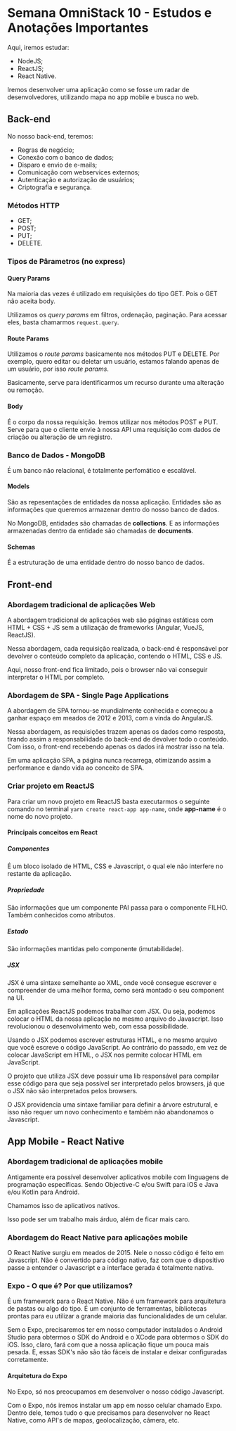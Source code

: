 # Semana OmniStack 10 - Estudos e Anotações Importantes

Aqui, iremos estudar:
- NodeJS;
- ReactJS;  
- React Native.

Iremos desenvolver uma aplicação como se fosse um radar de desenvolvedores, utilizando mapa no app mobile e busca no web.


## Back-end

No nosso back-end, teremos:

- Regras de negócio;  
- Conexão com o banco de dados;  
- Disparo e envio de e-mails;  
- Comunicação com webservices externos;  
- Autenticação e autorização de usuários;  
- Criptografia e segurança.

### Métodos HTTP

- GET;  
- POST;  
- PUT;  
- DELETE.

### Tipos de Pârametros (no express)

#### Query Params

Na maioria das vezes é utilizado em requisições do tipo GET. Pois o GET não aceita body.

Utilizamos os *query params* em filtros, ordenação, paginação. Para acessar eles, basta chamarmos `request.query`.

#### Route Params

Utilizamos o *route params* basicamente nos métodos PUT e DELETE. Por exemplo, quero editar ou deletar um usuário, estamos falando apenas de um usuário, por isso *route params*.

Basicamente, serve para identificarmos um recurso durante uma alteração ou remoção.

#### Body

É o corpo da nossa requisição. Iremos utilizar nos métodos POST e PUT. Serve para que o cliente envie à nossa API uma requisição com dados de criação ou alteração de um registro.


### Banco de Dados - MongoDB

É um banco não relacional, é totalmente perfomático e escalável.

#### Models

São as repesentações de entidades da nossa aplicação. Entidades são as informações que queremos armazenar dentro do nosso banco de dados.

No MongoDB, entidades são chamadas de **collections**. E as informações armazenadas dentro da entidade são chamadas de **documents**.

#### Schemas

É a estruturação de uma entidade dentro do nosso banco de dados.


## Front-end

### Abordagem tradicional de aplicações Web

A abordagem tradicional de aplicações web são páginas estáticas com HTML + CSS + JS sem a utilização de frameworks (Angular, VueJS, ReactJS).

Nessa abordagem, cada requisição realizada, o back-end é responsável por devolver o conteúdo completo da aplicação, contendo o HTML, CSS e JS.

Aqui, nosso front-end fica limitado, pois o browser não vai conseguir interpretar o HTML por completo.


### Abordagem de SPA - Single Page Applications

A abordagem de SPA tornou-se mundialmente conhecida e começou a ganhar espaço em meados de 2012 e 2013, com a vinda do AngularJS.

Nessa abordagem, as requisições trazem apenas os dados como resposta, tirando assim a responsabilidade do back-end de devolver todo o conteúdo. Com isso, o front-end recebendo apenas os dados irá mostrar isso na tela.

Em uma aplicação SPA, a página nunca recarrega, otimizando assim a performance e dando vida ao conceito de SPA.


### Criar projeto em ReactJS

Para criar um novo projeto em ReactJS basta executarmos o seguinte comando no terminal `yarn create react-app app-name`, onde **app-name** é o nome do novo projeto.

#### Principais conceitos em React

##### Componentes

É um bloco isolado de HTML, CSS e Javascript, o qual ele não interfere no restante da aplicação.

##### Propriedade

São informações que um componente PAI passa para o componente FILHO. Também conhecidos como atributos.

##### Estado

São informações mantidas pelo componente (imutabilidade).

##### JSX

JSX é uma sintaxe semelhante ao XML, onde você consegue escrever e compreender de uma melhor forma, como será montado o seu component na UI.

Em aplicações ReactJS podemos trabalhar com JSX. Ou seja, podemos colocar o HTML da nossa aplicação no mesmo arquivo do Javascript. Isso revolucionou o desenvolvimento web, com essa possibilidade.

Usando o JSX podemos escrever estruturas HTML, e no mesmo arquivo que você escreve o código JavaScript. Ao contrário do passado, em vez de colocar JavaScript em HTML, o JSX nos permite colocar HTML em JavaScript.

O projeto que utiliza JSX deve possuir uma lib responsável para compilar esse código para que seja possível ser interpretado pelos browsers, já que o JSX não são interpretados pelos browsers.

O JSX providencia uma sintaxe familiar para definir a árvore estrutural, e isso não requer um novo conhecimento e também não abandonamos o Javascript.


## App Mobile - React Native

### Abordagem tradicional de aplicações mobile

Antigamente era possível desenvolver aplicativos mobile com linguagens de programação específicas. Sendo Objective-C e/ou Swift para iOS e Java e/ou Kotlin para Android.

Chamamos isso de aplicativos nativos.

Isso pode ser um trabalho mais árduo, além de ficar mais caro.


### Abordagem do React Native para aplicações mobile

O React Native surgiu em meados de 2015. Nele o nosso código é feito em Javascript. Não é convertido para código nativo, faz com que o dispositivo passe a entender o Javascript e a interface gerada é totalmente nativa.


### Expo - O que é? Por que utilizamos?

É um framework para o React Native. Não é um framework para arquitetura de pastas ou algo do tipo. É um conjunto de ferramentas, bibliotecas prontas para eu utilizar a grande maioria das funcionalidades de um celular.

Sem o Expo, precisaremos ter em nosso computador instalados o Android Studio para obtermos o SDK do Android e o XCode para obtermos o SDK do iOS. Isso, claro, fará com que a nossa aplicação fique um pouca mais pesada. E, essas SDK's não são tão fáceis de instalar e deixar configuradas corretamente.


#### Arquitetura do Expo

No Expo, só nos preocupamos em desenvolver o nosso código Javascript.

Com o Expo, nós iremos instalar um app em nosso celular chamado Expo. Dentro dele, temos tudo o que precisamos para desenvolver no React Native, como API's de mapas, geolocalização, câmera, etc.
